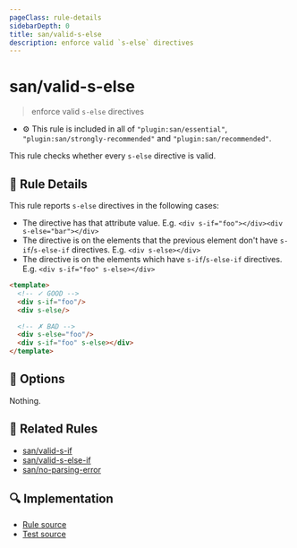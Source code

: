 ```yaml
---
pageClass: rule-details
sidebarDepth: 0
title: san/valid-s-else
description: enforce valid `s-else` directives
---
```

# san/valid-s-else
> enforce valid `s-else` directives

- :gear: This rule is included in all of `"plugin:san/essential"`, `"plugin:san/strongly-recommended"` and `"plugin:san/recommended"`.

This rule checks whether every `s-else` directive is valid.

## :book: Rule Details

This rule reports `s-else` directives in the following cases:

- The directive has that attribute value. E.g. `<div s-if="foo"></div><div s-else="bar"></div>`
- The directive is on the elements that the previous element don't have `s-if`/`s-else-if` directives. E.g. `<div s-else></div>`
- The directive is on the elements which have `s-if`/`s-else-if` directives. E.g. `<div s-if="foo" s-else></div>`

<eslint-code-block :rules="{'san/valid-s-else': ['error']}">

```html
<template>
  <!-- ✓ GOOD -->
  <div s-if="foo"/>
  <div s-else/>

  <!-- ✗ BAD -->
  <div s-else="foo"/>
  <div s-if="foo" s-else></div>
</template>
```

</eslint-code-block>

## :wrench: Options

Nothing.

## :couple: Related Rules

- [san/valid-s-if]
- [san/valid-s-else-if]
- [san/no-parsing-error]

[san/valid-s-if]: ./valid-s-if.md
[san/valid-s-else-if]: ./valid-s-else-if.md
[san/no-parsing-error]: ./no-parsing-error.md

## :mag: Implementation

- [Rule source](https://github.com/ecomfe/eslint-plugin-san/blob/main/lib/rules/valid-s-else.js)
- [Test source](https://github.com/ecomfe/eslint-plugin-san/tree/main/__tests__/lib/rules/valid-s-else.test.js)
